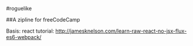 #roguelike

##A zipline for freeCodeCamp

Basis: react tutorial: http://jamesknelson.com/learn-raw-react-no-jsx-flux-es6-webpack/
